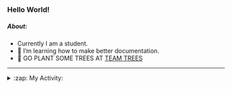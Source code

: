 ### Hello World!

##### About:
- Currently I am a student.
- 🌱 I’m learning how to make better documentation.
- 🌱 GO PLANT SOME TREES AT [TEAM TREES](https://teamtrees.org/)

---
<details>
  <summary>:zap: My Activity:</summary>
  
<!--START_SECTION:waka-->
![Code Time](http://img.shields.io/badge/Code%20Time-1%2C144%20hrs%2032%20mins-blue)

**I'm a Night 🦉** 

```text
🌞 Morning                1524 commits        ██░░░░░░░░░░░░░░░░░░░░░░░   09.48 % 
🌆 Daytime                5616 commits        █████████░░░░░░░░░░░░░░░░   34.94 % 
🌃 Evening                4608 commits        ███████░░░░░░░░░░░░░░░░░░   28.67 % 
🌙 Night                  4326 commits        ███████░░░░░░░░░░░░░░░░░░   26.91 % 
```
📅 **I'm Most Productive on Wednesday** 

```text
Monday                   2384 commits        ████░░░░░░░░░░░░░░░░░░░░░   14.83 % 
Tuesday                  2126 commits        ███░░░░░░░░░░░░░░░░░░░░░░   13.23 % 
Wednesday                3710 commits        ██████░░░░░░░░░░░░░░░░░░░   23.08 % 
Thursday                 2028 commits        ███░░░░░░░░░░░░░░░░░░░░░░   12.62 % 
Friday                   1571 commits        ██░░░░░░░░░░░░░░░░░░░░░░░   09.77 % 
Saturday                 1430 commits        ██░░░░░░░░░░░░░░░░░░░░░░░   08.90 % 
Sunday                   2825 commits        ████░░░░░░░░░░░░░░░░░░░░░   17.57 % 
```


📊 **This Week I Spent My Time On** 

```text
🔥 Editors: 
VS Code                  8 hrs 24 mins       █████████████████████████   100.00 % 

🐱‍💻 Projects: 
praise                   4 hrs 28 mins       █████████████░░░░░░░░░░░░   53.20 % 
giveth-dapps-v2          3 hrs 38 mins       ███████████░░░░░░░░░░░░░░   43.32 % 
impact-graph             17 mins             █░░░░░░░░░░░░░░░░░░░░░░░░   03.48 % 
```


 Last Updated on 30/06/2023 21:09:48 UTC
<!--END_SECTION:waka-->
</details>
